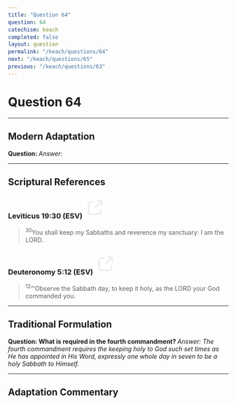 ```yaml
---
title: "Question 64"
question: 64
catechism: keach
completed: false
layout: question
permalink: "/keach/questions/64"
next: "/keach/questions/65"
previous: "/keach/questions/63"
---
```

# Question 64
---
## Modern Adaptation
<strong>
    Question:
</strong>

<em>
    Answer:
</em>

---
## Scriptural References
### Leviticus 19:30 (ESV) <a href="https://biblegateway.com/passage/?search=Leviticus+19%3A30&version=ESV"><img src="/assets/svg/link.svg"/></a>
> <sup>30</sup>You shall keep my Sabbaths and reverence my sanctuary: I am the LORD.

### Deuteronomy 5:12 (ESV) <a href="https://biblegateway.com/passage/?search=Deuteronomy+5%3A12&version=ESV"><img src="/assets/svg/link.svg"/></a>
> <sup>12</sup>“‘Observe the Sabbath day, to keep it holy, as the LORD your God commanded you.

---
## Traditional Formulation
<strong>
    Question: What is required in the fourth commandment?
</strong>

<em>
    Answer: The fourth commandment requires the keeping holy to God such set times as He has appointed in His Word, expressly one whole day in seven to be a holy Sabbath to Himself.
</em>

---
## Adaptation Commentary
